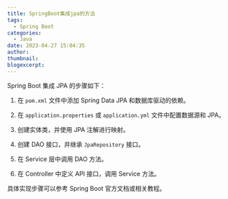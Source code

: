 ```yaml
---
title: SpringBoot集成jpa的方法
tags:
  - Spring Boot
categories:
  - Java
date: 2023-04-27 15:04:35
author:
thumbnail:
blogexcerpt:
---
```

Spring Boot 集成 JPA 的步骤如下：

1. 在 `pom.xml` 文件中添加 Spring Data JPA 和数据库驱动的依赖。

2. 在 `application.properties` 或 `application.yml` 文件中配置数据源和 JPA。

3. 创建实体类，并使用 JPA 注解进行映射。

4. 创建 DAO 接口，并继承 `JpaRepository` 接口。

5. 在 Service 层中调用 DAO 方法。

6. 在 Controller 中定义 API 接口，调用 Service 方法。

具体实现步骤可以参考 Spring Boot 官方文档或相关教程。
